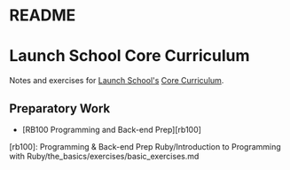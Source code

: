 # README 

# Launch School Core Curriculum

Notes and exercises for [Launch School's][launch-school] [Core Curriculum][core-curriculum].

## Preparatory Work

- [RB100 Programming and Back-end Prep][rb100]





<!-- internal links -->
[rb100]: Programming & Back-end Prep Ruby/Introduction to Programming with Ruby/the_basics/exercises/basic_exercises.md

<!-- external links -->

[core-curriculum]: https://launchschool.com/courses
[launch-school]: https://launchschool.com


